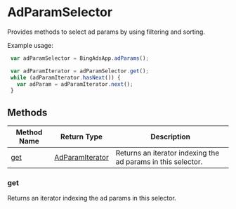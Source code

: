 # AdParamSelector
Provides methods to select ad params by using filtering and sorting.

Example usage:
```javascript
 var adParamSelector = BingAdsApp.adParams();

 var adParamIterator = adParamSelector.get();
 while (adParamIterator.hasNext()) {
   var adParam = adParamIterator.next();
 }
```

## Methods
|Method Name|Return Type|Description|
|-|-|-
[get](#get)|[AdParamIterator](./AdParamIterator)|Returns an iterator indexing the ad params in this selector.<br />

### <a name="get"></a>get
Returns an iterator indexing the ad params in this selector.


